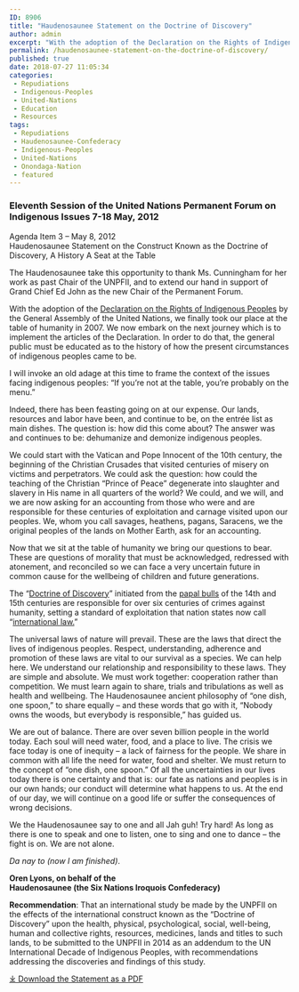 ```yaml
---
ID: 8906
title: "Haudenosaunee Statement on the Doctrine of Discovery"
author: admin
excerpt: "With the adoption of the Declaration on the Rights of Indigenous Peoples by the General Assembly of the United Nations, we finally took our place at the table of humanity in 2007."
permalink: /haudenosaunee-statement-on-the-doctrine-of-discovery/
published: true
date: 2018-07-27 11:05:34
categories:
 - Repudiations
 - Indigenous-Peoples
 - United-Nations
 - Education
 - Resources
tags:
 - Repudiations
 - Haudenosaunee-Confederacy
 - Indigenous-Peoples
 - United-Nations
 - Onondaga-Nation
 - featured
---
```

### Eleventh Session of the United Nations Permanent Forum on Indigenous Issues 7-18 May, 2012  
Agenda Item 3 – May 8, 2012  
Haudenosaunee Statement on the Construct Known as the Doctrine of Discovery, A History A Seat at the Table

The Haudenosaunee take this opportunity to thank Ms. Cunningham for her work as past Chair of the UNPFII, and to extend our hand in support of Grand Chief Ed John as the new Chair of the Permanent Forum.  

With the adoption of the [Declaration on the Rights of Indigenous Peoples](/united-nations-declaration-on-the-rights-of-indigenous-peoples/) by the General Assembly of the United Nations, we finally took our place at the table of humanity in 2007. We now embark on the next journey which is to implement the articles of the Declaration. In order to do that, the general public must be educated as to the history of how the present circumstances of indigenous peoples came to be.  

I will invoke an old adage at this time to frame the context of the issues facing indigenous peoples: “If you’re not at the table, you’re probably on the menu.”  

Indeed, there has been feasting going on at our expense. Our lands, resources and labor have been, and continue to be, on the entrée list as main dishes. The question is: how did this come about? The answer was and continues to be: dehumanize and demonize indigenous peoples.  

We could start with the Vatican and Pope Innocent of the 10th century, the beginning of the Christian Crusades that visited centuries of misery on victims and perpetrators. We could ask the question: how could the teaching of the Christian “Prince of Peace” degenerate into slaughter and slavery in His name in all quarters of the world? We could, and we will, and we are now asking for an accounting from those who were and are responsible for these centuries of exploitation and carnage visited upon our peoples. We, whom you call savages, heathens, pagans, Saracens, we the original peoples of the lands on Mother Earth, ask for an accounting.  

Now that we sit at the table of humanity we bring our questions to bear. These are questions of morality that must be acknowledged, redressed with atonement, and reconciled so we can face a very uncertain future in common cause for the wellbeing of children and future generations.  

The “[Doctrine of Discovery](/what-is-the-doctrine-of-discovery/)” initiated from the [papal bulls](/papal-bulls/) of the 14th and 15th centuries are responsible for over six centuries of crimes against humanity, setting a standard of exploitation that nation states now call “[international law.](/the-doctrine-of-discovery-the-international-law-of-colonialism/)”  

The universal laws of nature will prevail. These are the laws that direct the lives of indigenous peoples. Respect, understanding, adherence and promotion of these laws are vital to our survival as a species. We can help here. We understand our relationship and responsibility to these laws. They are simple and absolute. We must work together: cooperation rather than competition. We must learn again to share, trials and tribulations as well as health and wellbeing. The Haudenosaunee ancient philosophy of “one dish, one spoon,” to share equally – and these words that go with it, “Nobody owns the woods, but everybody is responsible,” has guided us.  

We are out of balance. There are over seven billion people in the world today. Each soul will need water, food, and a place to live. The crisis we face today is one of inequity – a lack of fairness for the people. We share in common with all life the need for water, food and shelter. We must return to the concept of “one dish, one spoon.” Of all the uncertainties in our lives today there is one certainty and that is: our fate as nations and peoples is in our own hands; our conduct will determine what happens to us. At the end of our day, we will continue on a good life or suffer the consequences of wrong decisions.  

We the Haudenosaunee say to one and all Jah guh! Try hard! As long as there is one to speak and one to listen, one to sing and one to dance – the fight is on. We are not alone.  

_Da nay to (now I am finished)_.  

**Oren Lyons, on behalf of the**  
**Haudenosaunee (the Six Nations Iroquois Confederacy)**  

**Recommendation**: That an international study be made by the UNPFII on the effects of the international construct known as the “Doctrine of Discovery” upon the health, physical, psychological, social, well-being, human and collective rights, resources, medicines, lands and titles to such lands, to be submitted to the UNPFII in 2014 as an addendum to the UN International Decade of Indigenous Peoples, with recommendations addressing the discoveries and findings of this study.  

[⤓ Download the Statement as a PDF](/assets/pdfs/Haudenosaunee-stmt-on-Doctrine-of-Discovery-UNPFIP-2012.pdf)
